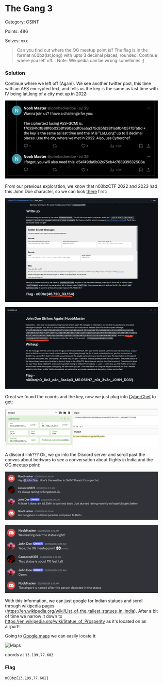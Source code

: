 # The Gang 3

Category: OSINT

Points: 486

Solves: xxx

>Can you find out where the OG meetup point is? The flag is in the format n00bz{lat,long} with upto 3 decimal places, rounded. Continue where you left off... Note: Wikipedia can be wrong sometimes \;)

### Solution

Continue where we left off (Again). We see another twitter post, this time with an AES encrypted text, and tells us the key is the same as last time with IV being lat,long of a city met up in 2022:

![Twitter Post](/images/TheGang3TwitterPost.png)

From our previous exploration, we know that n00bzCTF 2022 and 2023 had this John Doe character, so we can look [there](https://github.com/n00bzUnit3d) first:

![n00bz 2022](/images/TheGang3n00bz2022.png)

![n00bz 2023](/images/TheGang3n00bz2023.png)


Great we found the coords and the key, now we just plug into [CyberChef](https://gchq.github.io/CyberChef/#recipe=AES_Decrypt(%7B'option':'UTF8','string':'YouCanNeverCatchJohnDoe!'%7D,%7B'option':'UTF8','string':'46.720,33.154'%7D,'GCM','Hex','Raw',%7B'option':'Hex','string':'d5e749da6b02c75cb4c763939632503a'%7D,%7B'option':'Hex','string':''%7D)&input=MTc2Mjg0MWQxODg4ZjZiMDI1ODE5OTBhYmRmMGFhYmEzNzVjODVmZDM4MTFhNmZiNDA1Nzc1ZmI4ZA) to get:

![Decrypt](/images/TheGang3AES.png)

A discord link??? Ok, we go into the Discord server and scroll past the convos about bedwars to see a conversation about flights in India and the OG meetup point:

![Discord Messages 1](/images/TheGang3Msgs1.png)

![Discord Messages 2](/images/TheGang3Msgs2.png)

With this information, we can just google for Indian statues and scroll through wikipedia pages (https://en.wikipedia.org/wiki/List_of_the_tallest_statues_in_India). After a bit of time we narrow it down to https://en.wikipedia.org/wiki/Statue_of_Prosperity as it's located on an airport!

Going to [Google maps](https://www.google.com/maps/place/Nadaprabhu+Kempegowda+Statue/@13.199147,77.6820516,148m/data=!3m1!1e3!4m10!1m2!2m1!1sstatue+of+prosperity!3m6!1s0x3bae1dd817d14fd1:0x623a16dea1b6fc4c!8m2!3d13.1991681!4d77.6822418!15sChRzdGF0dWUgb2YgcHJvc3Blcml0eZIBEnRvdXJpc3RfYXR0cmFjdGlvbuABAA!16s%2Fg%2F11q4mbltqy?entry=ttu) we can easily locate it:

![Maps](/images/TheGang3Maps.png)

coords at `13.199,77.682`

### Flag

```n00bz{13.199,77.682}```
